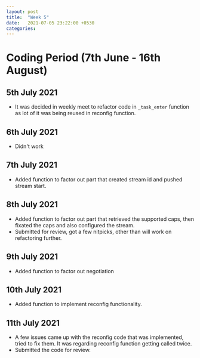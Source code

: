 ```yaml
---
layout: post
title:  "Week 5"
date:   2021-07-05 23:22:00 +0530
categories:
---
```


# Coding Period (7th June - 16th August)

## 5th July 2021
* It was decided in weekly meet to refactor code in `_task_enter` function as lot of it was being reused in reconfig function.

## 6th July 2021
* Didn't work

## 7th July 2021
* Added function to factor out part that created stream id and pushed stream start.

## 8th July 2021
* Added function to factor out part that retrieved the supported caps, then fixated
the caps and also configured the stream.
* Submitted for review, got a few nitpicks, other than will work on refactoring further.

## 9th July 2021
* Added function to factor out negotiation

## 10th July 2021
* Added function to implement reconfig functionality.

## 11th July 2021
* A few issues came up with the reconfig code that was implemented, tried to fix them. It was regarding reconfig function getting called twice.
* Submitted the code for review.